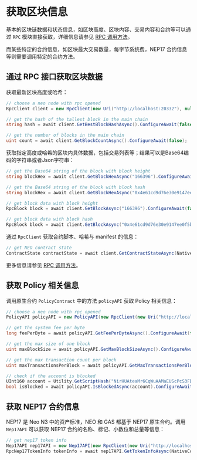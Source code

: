 # 获取区块信息

基本的区块链数据和状态信息，如区块高度、区块内容、交易内容和合约等可以通过 `RPC` 模块直接获取，详细信息请参见 [RPC 调用方法](rpc.md)。

而某些特定的合约信息，如区块最大交易数量，每字节系统费，NEP17 合约信息等则需要调用特定的合约方法。


## 通过 RPC 接口获取区块数据

获取最新区块高度或哈希：

```c#
// choose a neo node with rpc opened
RpcClient client = new RpcClient(new Uri("http://localhost:20332"), null, null, ProtocolSettings.Load("config.json"));

// get the hash of the tallest block in the main chain
string hash = await client.GetBestBlockHashAsync().ConfigureAwait(false);

// get the number of blocks in the main chain
uint count = await client.GetBlockCountAsync().ConfigureAwait(false);
```

获取指定高度或哈希的区块内具体数据，包括交易列表等；结果可以是Base64编码的字符串或者Json字符串：

```c#
// get the Base64 string of the block with block height
string blockHex = await client.GetBlockHexAsync("166396").ConfigureAwait(false);

// get the Base64 string of the block with block hash
string blockHex = await client.GetBlockHexAsync("0x4e61cd9d76e30e9147ee0f5b9c92f4447decbe52c6c8b412d0382a14d3a0b408").ConfigureAwait(false);

// get block data with block height
RpcBlock block = await client.GetBlockAsync("166396").ConfigureAwait(false);

// get block data with block hash
RpcBlock block = await client.GetBlockAsync("0x4e61cd9d76e30e9147ee0f5b9c92f4447decbe52c6c8b412d0382a14d3a0b408").ConfigureAwait(false);
```

通过 `RpcClient` 获取合约脚本、哈希与 manifest 的信息：

```c#
// get NEO contract state
ContractState contractState = await client.GetContractStateAsync(NativeContract.NEO.Hash.ToString()).ConfigureAwait(false);
```

更多信息请参见 [RPC 调用方法](rpc.md)。

## 获取 Policy 相关信息

调用原生合约 `PolicyContract` 中的方法 `policyAPI` 获取 Policy 相关信息：

```c#
// choose a neo node with rpc opened
PolicyAPI policyAPI = new PolicyAPI(new RpcClient(new Uri("http://localhost:20332"), null,null, ProtocolSettings.Load("config.json")));

// get the system fee per byte
long feePerByte = await policyAPI.GetFeePerByteAsync().ConfigureAwait(false); // 1000, 0.00001000 GAS per byte

// get the max size of one block
uint maxBlockSize = await policyAPI.GetMaxBlockSizeAsync().ConfigureAwait(false); // 262144, (1024 * 256) bytes one block

// get the max transaction count per block
uint maxTransactionsPerBlock = await policyAPI.GetMaxTransactionsPerBlockAsync().ConfigureAwait(false); // 512, max 512 transactions one block

// check if the account is blocked
UInt160 account = Utility.GetScriptHash("NirHUAteaMr6CqWuAAMaEUScPcS3FDKebM");
bool isBlocked = await policyAPI.IsBlockedAsync(account).ConfigureAwait(false);
```

## 获取 NEP17 合约信息

NEP17 是 Neo N3 中的资产标准，NEO 和 GAS 都基于 NEP17 原生合约。调用 `Nep17API` 可以获取 NEP17 合约的名称、标记、小数位和总量等信息：

```c#
// get nep17 token info
Nep17API nep17API = new Nep17API(new RpcClient(new Uri("http://localhost:20332"), null,null, ProtocolSettings.Load("config.json")));
RpcNep17TokenInfo tokenInfo = await nep17API.GetTokenInfoAsync(NativeContract.NEO.Hash).ConfigureAwait(false);
```

